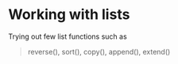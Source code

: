 # Working with lists
Trying out few list functions such as
> reverse(), sort(), copy(), append(), extend()
